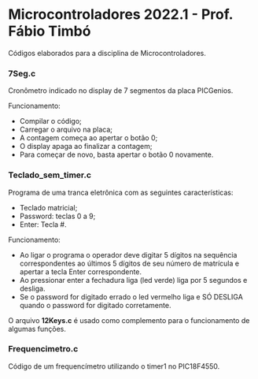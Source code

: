 # Microcontroladores 2022.1 - Prof. Fábio Timbó

Códigos elaborados para a disciplina de Microcontroladores.

### 7Seg.c

Cronômetro indicado no display de 7 segmentos da placa PICGenios.

Funcionamento:

- Compilar o código;
- Carregar o arquivo na placa;
- A contagem começa ao apertar o botão 0;
- O display apaga ao finalizar a contagem;
- Para começar de novo, basta apertar o botão 0 novamente.

### Teclado_sem_timer.c

Programa de uma tranca eletrônica com as seguintes características: 

- Teclado matricial;
- Password: teclas 0 a 9;
- Enter: Tecla #.

Funcionamento:

- Ao ligar o programa o operador deve digitar 5 dígitos na sequência correspondentes ao últimos 5 dígitos de seu número de matrícula e apertar a tecla Enter correspondente. 
- Ao pressionar enter a fechadura liga (led verde) liga por 5 segundos e desliga.
- Se o password for digitado errado o led vermelho liga e SÓ DESLIGA quando o password for digitado corretamente.

O arquivo **12Keys.c** é usado como complemento para o funcionamento de algumas funções.

### Frequencimetro.c

Código de um frequencímetro utilizando o timer1 no PIC18F4550.
